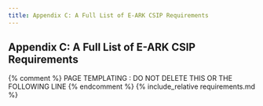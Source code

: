 ```yaml
---
title: Appendix C: A Full List of E-ARK CSIP Requirements
---
```

## Appendix C: A Full List of E-ARK CSIP Requirements

{% comment %} PAGE TEMPLATING : DO NOT DELETE THIS OR THE FOLLOWING LINE {% endcomment %}
{% include_relative requirements.md %}
